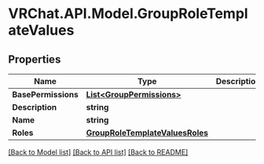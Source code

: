 # VRChat.API.Model.GroupRoleTemplateValues

## Properties

Name | Type | Description | Notes
------------ | ------------- | ------------- | -------------
**BasePermissions** | [**List&lt;GroupPermissions&gt;**](GroupPermissions.md) |  | 
**Description** | **string** |  | 
**Name** | **string** |  | 
**Roles** | [**GroupRoleTemplateValuesRoles**](GroupRoleTemplateValuesRoles.md) |  | 

[[Back to Model list]](../README.md#documentation-for-models) [[Back to API list]](../README.md#documentation-for-api-endpoints) [[Back to README]](../README.md)

